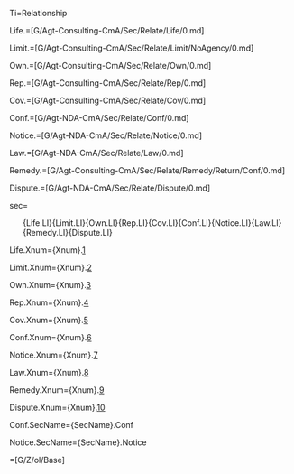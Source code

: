 Ti=Relationship

Life.=[G/Agt-Consulting-CmA/Sec/Relate/Life/0.md]

Limit.=[G/Agt-Consulting-CmA/Sec/Relate/Limit/NoAgency/0.md]

Own.=[G/Agt-Consulting-CmA/Sec/Relate/Own/0.md]

Rep.=[G/Agt-Consulting-CmA/Sec/Relate/Rep/0.md]

Cov.=[G/Agt-Consulting-CmA/Sec/Relate/Cov/0.md]

Conf.=[G/Agt-NDA-CmA/Sec/Relate/Conf/0.md]

Notice.=[G/Agt-NDA-CmA/Sec/Relate/Notice/0.md]

Law.=[G/Agt-NDA-CmA/Sec/Relate/Law/0.md]

Remedy.=[G/Agt-Consulting-CmA/Sec/Relate/Remedy/Return/Conf/0.md]

Dispute.=[G/Agt-NDA-CmA/Sec/Relate/Dispute/0.md]

sec=<ol>{Life.LI}{Limit.LI}{Own.LI}{Rep.LI}{Cov.LI}{Conf.LI}{Notice.LI}{Law.LI}{Remedy.LI}{Dispute.LI}</ol>

Life.Xnum={Xnum}.<a href="#Relate.Life.Sec" class="xref">1</a>

Limit.Xnum={Xnum}.<a href="#Relate.Limit.Sec" class="xref">2</a>

Own.Xnum={Xnum}.<a href="#Relate.Own.Sec" class="xref">3</a>

Rep.Xnum={Xnum}.<a href="#Relate.Rep.Sec" class="xref">4</a>

Cov.Xnum={Xnum}.<a href="#Relate.Cov.Sec" class="xref">5</a>

Conf.Xnum={Xnum}.<a href="#Relate.Conf.Sec" class="xref">6</a>

Notice.Xnum={Xnum}.<a href="#Relate.Notice.Sec" class="xref">7</a>

Law.Xnum={Xnum}.<a href="#Relate.Law.Sec" class="xref">8</a>

Remedy.Xnum={Xnum}.<a href="#Relate.Remedy.Sec" class="xref">9</a>

Dispute.Xnum={Xnum}.<a href="#Relate.Dispute.Sec" class="xref">10</a>

Conf.SecName={SecName}.Conf

Notice.SecName={SecName}.Notice

=[G/Z/ol/Base]